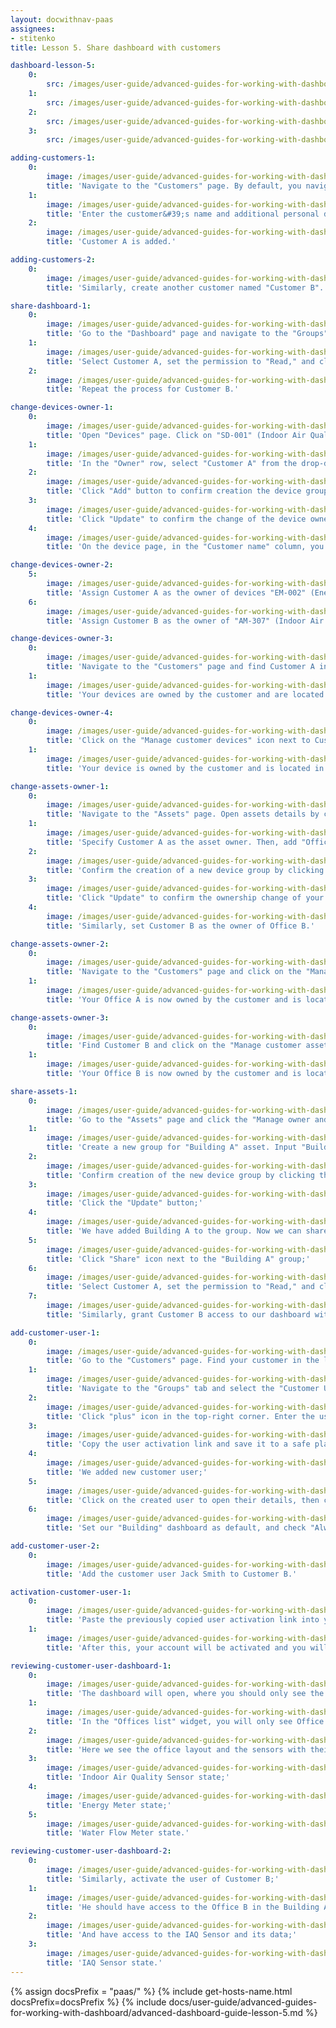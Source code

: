```yaml
---
layout: docwithnav-paas
assignees:
- stitenko
title: Lesson 5. Share dashboard with customers

dashboard-lesson-5:
    0:
        src: /images/user-guide/advanced-guides-for-working-with-dashboard/lesson-5/dashboard-final-lesson-5-1-pe.png
    1:
        src: /images/user-guide/advanced-guides-for-working-with-dashboard/lesson-5/dashboard-final-lesson-5-2-pe.png
    2:
        src: /images/user-guide/advanced-guides-for-working-with-dashboard/lesson-5/dashboard-final-lesson-5-3-pe.png
    3:
        src: /images/user-guide/advanced-guides-for-working-with-dashboard/lesson-5/dashboard-final-lesson-5-4-pe.png

adding-customers-1:
    0:
        image: /images/user-guide/advanced-guides-for-working-with-dashboard/lesson-5/adding-customers-1-pe.png
        title: 'Navigate to the "Customers" page. By default, you navigate to the customer group "All". Click the "plus" sign to open the new customer form;'
    1:
        image: /images/user-guide/advanced-guides-for-working-with-dashboard/lesson-5/adding-customers-2-pe.png
        title: 'Enter the customer&#39;s name and additional personal details if necessary. Click "Add" to finalize adding the new customer;'
    2:
        image: /images/user-guide/advanced-guides-for-working-with-dashboard/lesson-5/adding-customers-3-pe.png
        title: 'Customer A is added.'

adding-customers-2:
    0:
        image: /images/user-guide/advanced-guides-for-working-with-dashboard/lesson-5/adding-customers-4-pe.png
        title: 'Similarly, create another customer named "Customer B".'

share-dashboard-1:
    0:
        image: /images/user-guide/advanced-guides-for-working-with-dashboard/lesson-5/share-dashboard-1-pe.png
        title: 'Go to the "Dashboard" page and navigate to the "Groups" tab. Our dashboard is located in the "Buildings" group. Click the "Share" icon next to this group;'
    1:
        image: /images/user-guide/advanced-guides-for-working-with-dashboard/lesson-5/share-dashboard-2-pe.png
        title: 'Select Customer A, set the permission to "Read," and click "Share";'
    2:
        image: /images/user-guide/advanced-guides-for-working-with-dashboard/lesson-5/share-dashboard-3-pe.png
        title: 'Repeat the process for Customer B.'

change-devices-owner-1:
    0:
        image: /images/user-guide/advanced-guides-for-working-with-dashboard/lesson-5/change-devices-owner-1-pe.png
        title: 'Open "Devices" page. Click on "SD-001" (Indoor Air Quality Sensor) device to open its details. Now, click "Manage owner and groups" button;'
    1:
        image: /images/user-guide/advanced-guides-for-working-with-dashboard/lesson-5/change-devices-owner-2-pe.png
        title: 'In the "Owner" row, select "Customer A" from the drop-down list. Now, create a new device group. In the "Groups" row, input the desired group name, for example "Office A sensors". Then, click "Create a new one!";'
    2:
        image: /images/user-guide/advanced-guides-for-working-with-dashboard/lesson-5/change-devices-owner-3-pe.png
        title: 'Click "Add" button to confirm creation the device group creation;'
    3:
        image: /images/user-guide/advanced-guides-for-working-with-dashboard/lesson-5/change-devices-owner-4-pe.png
        title: 'Click "Update" to confirm the change of the device owner. You can always change the owner back to the tenant;'
    4:
        image: /images/user-guide/advanced-guides-for-working-with-dashboard/lesson-5/change-devices-owner-5-pe.png
        title: 'On the device page, in the "Customer name" column, you can see which customer device belongs to;'

change-devices-owner-2:
    5:
        image: /images/user-guide/advanced-guides-for-working-with-dashboard/lesson-5/change-devices-owner-6-pe.png
        title: 'Assign Customer A as the owner of devices "EM-002" (Energy Meter) and "WM-003" (Water Flow Meter) devices;'
    6:
        image: /images/user-guide/advanced-guides-for-working-with-dashboard/lesson-5/change-devices-owner-7-pe.png
        title: 'Assign Customer B as the owner of "AM-307" (Indoor Air Quality Sensor) device.'

change-devices-owner-3:
    0:
        image: /images/user-guide/advanced-guides-for-working-with-dashboard/lesson-5/change-devices-owner-8-pe.png
        title: 'Navigate to the "Customers" page and find Customer A in the list of customers. Click on the "Manage customer devices" icon next to Customer A;'
    1:
        image: /images/user-guide/advanced-guides-for-working-with-dashboard/lesson-5/change-devices-owner-9-pe.png
        title: 'Your devices are owned by the customer and are located in the customer&#39;s device group "Office A devices".'

change-devices-owner-4:
    0:
        image: /images/user-guide/advanced-guides-for-working-with-dashboard/lesson-5/change-devices-owner-10-pe.png
        title: 'Click on the "Manage customer devices" icon next to Customer B;'
    1:
        image: /images/user-guide/advanced-guides-for-working-with-dashboard/lesson-5/change-devices-owner-11-pe.png
        title: 'Your device is owned by the customer and is located in the customer&#39;s device group "Office B devices".'

change-assets-owner-1:
    0:
        image: /images/user-guide/advanced-guides-for-working-with-dashboard/lesson-5/change-assets-owner-1-pe.png
        title: 'Navigate to the "Assets" page. Open assets details by clicking on the "Office A" asset. Then click "Manage owner and groups" button;'
    1:
        image: /images/user-guide/advanced-guides-for-working-with-dashboard/lesson-5/change-assets-owner-2-pe.png
        title: 'Specify Customer A as the asset owner. Then, add "Office A" asset to the group. Input the desired device group name, for example "Customer A offices", and click "Create a new one!";'
    2:
        image: /images/user-guide/advanced-guides-for-working-with-dashboard/lesson-5/change-assets-owner-3-pe.png
        title: 'Confirm the creation of a new device group by clicking the "Add" button;'
    3:
        image: /images/user-guide/advanced-guides-for-working-with-dashboard/lesson-5/change-assets-owner-4-pe.png
        title: 'Click "Update" to confirm the ownership change of your device;'
    4:
        image: /images/user-guide/advanced-guides-for-working-with-dashboard/lesson-5/change-assets-owner-5-pe.png
        title: 'Similarly, set Customer B as the owner of Office B.'

change-assets-owner-2:
    0:
        image: /images/user-guide/advanced-guides-for-working-with-dashboard/lesson-5/change-assets-owner-6-pe.png
        title: 'Navigate to the "Customers" page and click on the "Manage customer assets" icon next to Customer A;'
    1:
        image: /images/user-guide/advanced-guides-for-working-with-dashboard/lesson-5/change-assets-owner-7-pe.png
        title: 'Your Office A is now owned by the customer and is located in the customer&#39;s asset group "Customer A offices".'

change-assets-owner-3:
    0:
        image: /images/user-guide/advanced-guides-for-working-with-dashboard/lesson-5/change-assets-owner-8-pe.png
        title: 'Find Customer B and click on the "Manage customer assets" icon next to Customer B;'
    1:
        image: /images/user-guide/advanced-guides-for-working-with-dashboard/lesson-5/change-assets-owner-9-pe.png
        title: 'Your Office B is now owned by the customer and is located in the customer&#39;s asset group "Customer B offices".'

share-assets-1:
    0:
        image: /images/user-guide/advanced-guides-for-working-with-dashboard/lesson-5/share-building-assets-1-pe.png
        title: 'Go to the "Assets" page and click the "Manage owner and groups" button in the details of the "Building A" asset;'
    1:
        image: /images/user-guide/advanced-guides-for-working-with-dashboard/lesson-5/share-building-assets-2-pe.png
        title: 'Create a new group for "Building A" asset. Input "Building A" as group name, and click "Create a new one!";'
    2:
        image: /images/user-guide/advanced-guides-for-working-with-dashboard/lesson-5/share-building-assets-3-pe.png
        title: 'Confirm creation of the new device group by clicking the "Add" button;'
    3:
        image: /images/user-guide/advanced-guides-for-working-with-dashboard/lesson-5/share-building-assets-4-pe.png
        title: 'Click the "Update" button;'
    4:
        image: /images/user-guide/advanced-guides-for-working-with-dashboard/lesson-5/share-building-assets-5-pe.png
        title: 'We have added Building A to the group. Now we can share it with our customers. Navigate to the "Groups" tab;'
    5:
        image: /images/user-guide/advanced-guides-for-working-with-dashboard/lesson-5/share-building-assets-6-pe.png
        title: 'Click "Share" icon next to the "Building A" group;'
    6:
        image: /images/user-guide/advanced-guides-for-working-with-dashboard/lesson-5/share-building-assets-7-pe.png
        title: 'Select Customer A, set the permission to "Read," and click "Share";'
    7:
        image: /images/user-guide/advanced-guides-for-working-with-dashboard/lesson-5/share-building-assets-8-pe.png
        title: 'Similarly, grant Customer B access to our dashboard with the "Read" permission level.'

add-customer-user-1:
    0:
        image: /images/user-guide/advanced-guides-for-working-with-dashboard/lesson-5/add-customer-user-1-pe.png
        title: 'Go to the "Customers" page. Find your customer in the list of customers and then click on the "Manage customer users" icon;'
    1:
        image: /images/user-guide/advanced-guides-for-working-with-dashboard/lesson-5/add-customer-user-2-pe.png
        title: 'Navigate to the "Groups" tab and select the "Customer Users" group. This is an automatically created group of customer users with read-only permissions already granted. To learn more about permissions and Role-Based Access Control (RBAC), read this article;'
    2:
        image: /images/user-guide/advanced-guides-for-working-with-dashboard/lesson-5/add-customer-user-3-pe.png
        title: 'Click "plus" icon in the top-right corner. Enter the user&#39;s email. Additionally, specify the first and last name. Then click "Add";'
    3:
        image: /images/user-guide/advanced-guides-for-working-with-dashboard/lesson-5/add-customer-user-4-pe.png
        title: 'Copy the user activation link and save it to a safe place. Then click "OK";'
    4:
        image: /images/user-guide/advanced-guides-for-working-with-dashboard/lesson-5/add-customer-user-5-pe.png
        title: 'We added new customer user;'
    5:
        image: /images/user-guide/advanced-guides-for-working-with-dashboard/lesson-5/add-customer-user-6-pe.png
        title: 'Click on the created user to open their details, then click the big orange "pencil" icon to enter editing mode;'
    6:
        image: /images/user-guide/advanced-guides-for-working-with-dashboard/lesson-5/add-customer-user-7-pe.png
        title: 'Set our "Building" dashboard as default, and check "Always fullscreen" option. Finally, apply changes.'

add-customer-user-2:
    0:
        image: /images/user-guide/advanced-guides-for-working-with-dashboard/lesson-5/add-customer-user-8-pe.png
        title: 'Add the customer user Jack Smith to Customer B.'

activation-customer-user-1:
    0:
        image: /images/user-guide/advanced-guides-for-working-with-dashboard/lesson-5/activation-customer-user-1-pe.png
        title: 'Paste the previously copied user activation link into your browser&#39;s address bar and press Enter. Come up with and enter a password for the account, then click "Create Password";'
    1:
        image: /images/user-guide/advanced-guides-for-working-with-dashboard/lesson-5/activation-customer-user-2-pe.png
        title: 'After this, your account will be activated and you will be logged in as a customer user.'

reviewing-customer-user-dashboard-1:
    0:
        image: /images/user-guide/advanced-guides-for-working-with-dashboard/lesson-5/reviewing-customer-user-dashboard-1-pe.png
        title: 'The dashboard will open, where you should only see the building that houses your office. This is Building A. Click on it to navigate to the state of this building.'
    1:
        image: /images/user-guide/advanced-guides-for-working-with-dashboard/lesson-5/reviewing-customer-user-dashboard-2-pe.png
        title: 'In the "Offices list" widget, you will only see Office A, which belongs to Customer A. Navigate to its state by selecting Office A from the list;'
    2:
        image: /images/user-guide/advanced-guides-for-working-with-dashboard/lesson-5/reviewing-customer-user-dashboard-3-pe.png
        title: 'Here we see the office layout and the sensors with their readings. Navigate to the state of each sensor to ensure that their telemetry readings are accessible to you;'
    3:
        image: /images/user-guide/advanced-guides-for-working-with-dashboard/lesson-5/reviewing-customer-user-dashboard-4-pe.png
        title: 'Indoor Air Quality Sensor state;'
    4:
        image: /images/user-guide/advanced-guides-for-working-with-dashboard/lesson-5/reviewing-customer-user-dashboard-5-pe.png
        title: 'Energy Meter state;'
    5:
        image: /images/user-guide/advanced-guides-for-working-with-dashboard/lesson-5/reviewing-customer-user-dashboard-6-pe.png
        title: 'Water Flow Meter state.'

reviewing-customer-user-dashboard-2:
    0:
        image: /images/user-guide/advanced-guides-for-working-with-dashboard/lesson-5/reviewing-customer-user-dashboard-7-pe.png
        title: 'Similarly, activate the user of Customer B;'
    1:
        image: /images/user-guide/advanced-guides-for-working-with-dashboard/lesson-5/reviewing-customer-user-dashboard-8-pe.png
        title: 'He should have access to the Office B in the Building A;'
    2:
        image: /images/user-guide/advanced-guides-for-working-with-dashboard/lesson-5/reviewing-customer-user-dashboard-9-pe.png
        title: 'And have access to the IAQ Sensor and its data;'
    3:
        image: /images/user-guide/advanced-guides-for-working-with-dashboard/lesson-5/reviewing-customer-user-dashboard-10-pe.png
        title: 'IAQ Sensor state.'
---
```


{% assign docsPrefix = "paas/" %}
{% include get-hosts-name.html docsPrefix=docsPrefix %}
{% include docs/user-guide/advanced-guides-for-working-with-dashboard/advanced-dashboard-guide-lesson-5.md %}